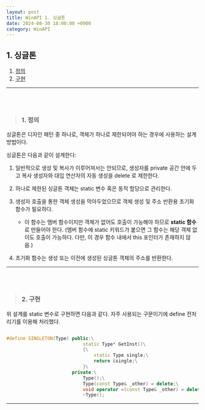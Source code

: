 ```yaml
---
layout: post
title: WinAPI 1. 싱글톤
date: 2024-08-30 18:00:00 +0900
category: WinAPI
---
```


## 1. 싱글톤

1. [정의](#1-정의)
2. [구현](#2-구현)

---

<br><br>

>### 1. 정의

싱글톤은 디자인 패턴 중 하나로, 객체가 하나로 제한되어야 하는 경우에 사용하는 설계 방법이다.

싱글톤은 다음과 같이 설계한다:

1. 일반적으로 생성 및 복사가 이루어져서는 안되므로, 생성자를 private 공간 안에 두고 복사 생성자와 대입 연산자의 자동 생성을 delete 로 제한한다.

2. 하나로 제한된 싱글톤 객체는 static 변수 혹은 동적 할당으로 관리한다.

3. 생성자 호출을 통한 객체 생성을 막아두었으므로 객체 생성 및 주소 반환용 초기화 함수가 필요하다.
    - 이 함수는 멤버 함수이지만 객체가 없어도 호출이 가능해야 하므로 **static 함수**로 만들어야 한다. (멤버 함수에 static 키워드가 붙으면 그 함수는 해당 객체 없이도 호출이 가능하다. 다만, 이 경우 함수 내에서 this 포인터가 존재하지 않음.)

4. 초기화 함수는 생성 또는 이전에 생성된 싱글톤 객체의 주소를 반환한다.

---

<br><br>

>### 2. 구현

위 설계를 static 변수로 구현하면 다음과 같다.
자주 사용되는 구문이기에 define 전처리기를 이용해 처리했다.



```cpp

#define SINGLETON(Type)	public:\
							static Type* GetInst()\
							{\
								static Type single;\
								return &single;\
							}\
						private:\
							Type();\
							Type(const Type& _other) = delete;\
							void operator =(const Type& _other) = delete;\
							~Type();

```

---
